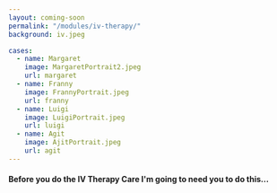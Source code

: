 ```yaml
--- 
layout: coming-soon
permalink: "/modules/iv-therapy/"
background: iv.jpeg

cases:
  - name: Margaret
    image: MargaretPortrait2.jpeg
    url: margaret
  - name: Franny
    image: FrannyPortrait.jpeg
    url: franny
  - name: Luigi
    image: LuigiPortrait.jpeg
    url: luigi
  - name: Agit
    image: AjitPortrait.jpeg
    url: agit
---
```

#### Before you do the IV Therapy Care I'm going to need you to do this...